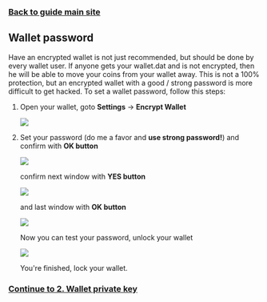 ### **[Back to guide main site](readme.md)**

## Wallet password
Have an encrypted wallet is not just recommended, but should be done by every wallet user. If anyone gets your wallet.dat and is not encrypted, then he will be able to move your coins from your wallet away.
This is not a 100% protection, but an encrypted wallet with a good / strong password is more difficult to get hacked.
To set a wallet password, follow this steps:

1. Open your wallet, goto **Settings** -> **Encrypt Wallet**

    <img src="https://node-support.network/coins/bitcloud/1_wallet_password/1.png">
    
2. Set your password (do me a favor and **use strong password!**) and confirm with **OK button**

    <img src="https://node-support.network/coins/bitcloud/1_wallet_password/2.png">
    
    confirm next window with **YES button**
    
    <img src="https://node-support.network/coins/bitcloud/1_wallet_password/3.png">
    
    and last window with **OK button**
    
    <img src="https://node-support.network/coins/argo/mn-guide/6.png">
    
    Now you can test your password, unlock your wallet
    
    <img src="https://node-support.network/coins/argo/mn-guide/10.png">
    
    You're finished, lock your wallet.

### **[Continue to 2. Wallet private key](mn_guide_wallet_privkey.md)**
